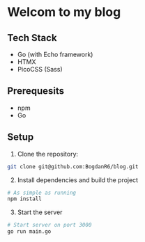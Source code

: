 # Welcom to my blog

## Tech Stack

- Go (with Echo framework)
- HTMX
- PicoCSS (Sass)

## Prerequesits

- npm
- Go

## Setup

1. Clone the repository:

```bash
git clone git@github.com:BogdanR6/blog.git
```

2. Install dependencies and build the project

```bash
# As simple as running
npm install
```

3. Start the server

```bash
# Start server on port 3000
go run main.go
```
